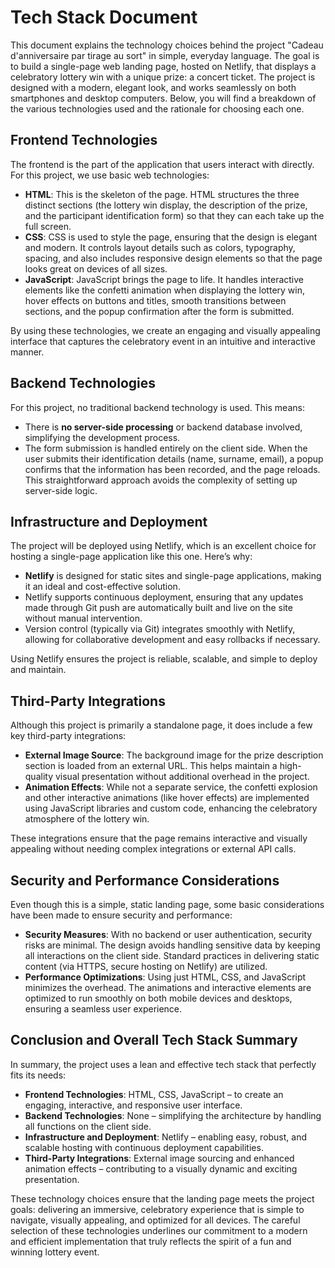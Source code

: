 # Tech Stack Document

This document explains the technology choices behind the project "Cadeau d'anniversaire par tirage au sort" in simple, everyday language. The goal is to build a single-page web landing page, hosted on Netlify, that displays a celebratory lottery win with a unique prize: a concert ticket. The project is designed with a modern, elegant look, and works seamlessly on both smartphones and desktop computers. Below, you will find a breakdown of the various technologies used and the rationale for choosing each one.

## Frontend Technologies

The frontend is the part of the application that users interact with directly. For this project, we use basic web technologies:

- **HTML**: This is the skeleton of the page. HTML structures the three distinct sections (the lottery win display, the description of the prize, and the participant identification form) so that they can each take up the full screen.
- **CSS**: CSS is used to style the page, ensuring that the design is elegant and modern. It controls layout details such as colors, typography, spacing, and also includes responsive design elements so that the page looks great on devices of all sizes.
- **JavaScript**: JavaScript brings the page to life. It handles interactive elements like the confetti animation when displaying the lottery win, hover effects on buttons and titles, smooth transitions between sections, and the popup confirmation after the form is submitted.

By using these technologies, we create an engaging and visually appealing interface that captures the celebratory event in an intuitive and interactive manner.

## Backend Technologies

For this project, no traditional backend technology is used. This means:

- There is **no server-side processing** or backend database involved, simplifying the development process.
- The form submission is handled entirely on the client side. When the user submits their identification details (name, surname, email), a popup confirms that the information has been recorded, and the page reloads. This straightforward approach avoids the complexity of setting up server-side logic.

## Infrastructure and Deployment

The project will be deployed using Netlify, which is an excellent choice for hosting a single-page application like this one. Here’s why:

- **Netlify** is designed for static sites and single-page applications, making it an ideal and cost-effective solution.
- Netlify supports continuous deployment, ensuring that any updates made through Git push are automatically built and live on the site without manual intervention.
- Version control (typically via Git) integrates smoothly with Netlify, allowing for collaborative development and easy rollbacks if necessary.

Using Netlify ensures the project is reliable, scalable, and simple to deploy and maintain.

## Third-Party Integrations

Although this project is primarily a standalone page, it does include a few key third-party integrations:

- **External Image Source**: The background image for the prize description section is loaded from an external URL. This helps maintain a high-quality visual presentation without additional overhead in the project.
- **Animation Effects**: While not a separate service, the confetti explosion and other interactive animations (like hover effects) are implemented using JavaScript libraries and custom code, enhancing the celebratory atmosphere of the lottery win.

These integrations ensure that the page remains interactive and visually appealing without needing complex integrations or external API calls.

## Security and Performance Considerations

Even though this is a simple, static landing page, some basic considerations have been made to ensure security and performance:

- **Security Measures**: With no backend or user authentication, security risks are minimal. The design avoids handling sensitive data by keeping all interactions on the client side. Standard practices in delivering static content (via HTTPS, secure hosting on Netlify) are utilized.
- **Performance Optimizations**: Using just HTML, CSS, and JavaScript minimizes the overhead. The animations and interactive elements are optimized to run smoothly on both mobile devices and desktops, ensuring a seamless user experience.

## Conclusion and Overall Tech Stack Summary

In summary, the project uses a lean and effective tech stack that perfectly fits its needs:

- **Frontend Technologies**: HTML, CSS, JavaScript – to create an engaging, interactive, and responsive user interface.
- **Backend Technologies**: None – simplifying the architecture by handling all functions on the client side.
- **Infrastructure and Deployment**: Netlify – enabling easy, robust, and scalable hosting with continuous deployment capabilities.
- **Third-Party Integrations**: External image sourcing and enhanced animation effects – contributing to a visually dynamic and exciting presentation.

These technology choices ensure that the landing page meets the project goals: delivering an immersive, celebratory experience that is simple to navigate, visually appealing, and optimized for all devices. The careful selection of these technologies underlines our commitment to a modern and efficient implementation that truly reflects the spirit of a fun and winning lottery event.